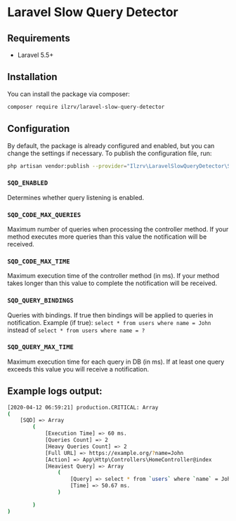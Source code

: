 # Laravel Slow Query Detector

## Requirements
 * Laravel 5.5+
 
## Installation
You can install the package via composer:
```bash
composer require ilzrv/laravel-slow-query-detector
```

## Configuration
By default, the package is already configured and enabled, but you can change the settings if necessary.
To publish the configuration file, run:
```bash
php artisan vendor:publish --provider="Ilzrv\LaravelSlowQueryDetector\ServiceProvider"
```

### `SQD_ENABLED`
Determines whether query listening is enabled.

### `SQD_CODE_MAX_QUERIES`
Maximum number of queries when processing the controller method.
If your method executes more queries than this value the notification will be received.

### `SQD_CODE_MAX_TIME`
Maximum execution time of the controller method (in ms).
If your method takes longer than this value to complete the notification will be received.

### `SQD_QUERY_BINDINGS`
Queries with bindings.
If true then bindings will be applied to queries in notification.
Example (if true): `select * from users where name = John` instead of `select * from users where name = ?`

### `SQD_QUERY_MAX_TIME`
Maximum execution time for each query in DB (in ms).
If at least one query exceeds this value
you will receive a notification.

## Example logs output:
```bash
[2020-04-12 06:59:21] production.CRITICAL: Array
(
    [SQD] => Array
        (
            [Execution Time] => 60 ms.
            [Queries Count] => 2
            [Heavy Queries Count] => 2
            [Full URL] => https://example.org/?name=John
            [Action] => App\Http\Controllers\HomeController@index
            [Heaviest Query] => Array
                (
                    [Query] => select * from `users` where `name` = John
                    [Time] => 50.67 ms.
                )

        )
)
```

